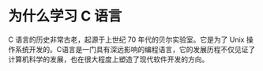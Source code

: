 # 为什么学习 C 语言 

C 语言的历史非常古老，起源于上世纪 70 年代的贝尔实验室。它是为了 Unix 操作系统开发的。C语言是一门具有深远影响的编程语言，它的发展历程不仅见证了计算机科学的发展，也在很大程度上塑造了现代软件开发的方向。

